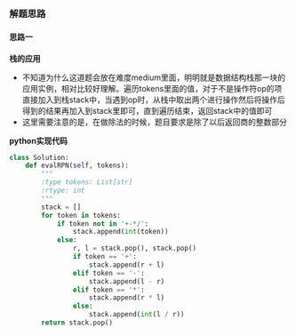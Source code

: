 ## 
### 解题思路
#### 思路一
**栈的应用**
- 不知道为什么这道题会放在难度medium里面，明明就是数据结构栈那一块的应用实例，相对比较好理解。遍历tokens里面的值，对于不是操作符op的项直接加入到栈stack中，当遇到op时，从栈中取出两个进行操作然后将操作后得到的结果再加入到stack里即可，直到遍历结束，返回stack中的值即可
- 这里需要注意的是，在做除法的时候，题目要求是除了以后返回商的整数部分

**python实现代码**
```python
class Solution:
    def evalRPN(self, tokens):
        """
        :type tokens: List[str]
        :rtype: int
        """
        stack = []
        for token in tokens:
            if token not in '+-*/':
                stack.append(int(token))
            else:
                r, l = stack.pop(), stack.pop()
                if token == '+':
                    stack.append(r + l)
                elif token == '-':
                    stack.append(l - r)
                elif token == '*':
                    stack.append(r * l)
                else:
                    stack.append(int(l / r))
        return stack.pop()
```

